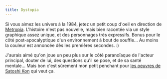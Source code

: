 ```yaml
---
title: Dystopia
---
```


Si vous aimez les univers à la 1984, jetez un petit coup d'oeil en direction
de [Metropia](http://www.imdb.com/title/tt0985058/). L'histoire n'est pas
nouvelle, mais bien racontée via un style graphique assez unique, et des
personnages très expressifs. Bonus pour le côté post-apocalyptique d'un
environnement à bout de souffle... Au moins la couleur est annoncée dès les
premières secondes. :)

J'aurais aimé qu'on joue un peu plus sur le côté paranoïaque de l'acteur
principal, douter de lui, des questions qu'il se pose, et de sa santé
mentale... Mais bon c'est sûrement mon petit penchant pour [les oeuvres de
Satoshi Kon](http://www.imdb.com/title/tt0433722/) qui veut ça.

